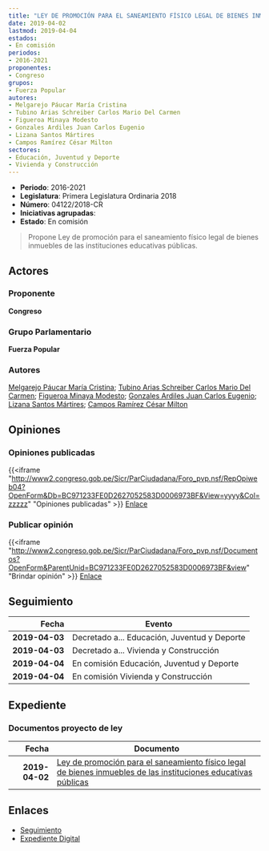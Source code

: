 ```yaml
---
title: "LEY DE PROMOCIÓN PARA EL SANEAMIENTO FÍSICO LEGAL DE BIENES INMUEBLES DE LAS INSTITUCIONES EDUCATIVASPÚBLICAS"
date: 2019-04-02
lastmod: 2019-04-04
estados:
- En comisión
periodos:
- 2016-2021
proponentes:
- Congreso
grupos:
- Fuerza Popular
autores:
- Melgarejo Páucar María Cristina
- Tubino Arias Schreiber Carlos Mario Del Carmen
- Figueroa Minaya Modesto
- Gonzales Ardiles Juan Carlos Eugenio
- Lizana Santos Mártires
- Campos Ramírez César Milton
sectores:
- Educación, Juventud y Deporte
- Vivienda y Construcción
---
```

- **Periodo**: 2016-2021
- **Legislatura**: Primera Legislatura Ordinaria 2018
- **Número**: 04122/2018-CR
- **Iniciativas agrupadas**: 
- **Estado**: En comisión

> Propone Ley de promoción para el saneamiento físico legal de bienes inmuebles de las instituciones educativas públicas.


## Actores

### Proponente

**Congreso**

### Grupo Parlamentario

**Fuerza Popular**

### Autores

[Melgarejo Páucar María Cristina](mailto:mailto:mmelgarejo@congreso.gob.pe); [Tubino Arias Schreiber Carlos Mario Del Carmen](mailto:mailto:ctubino@congreso.gob.pe); [Figueroa Minaya Modesto](mailto:mailto:mfigueroam@congreso.gob.pe); [Gonzales Ardiles Juan Carlos Eugenio](mailto:mailto:jgonzalesa@congreso.gob.pe); [Lizana Santos Mártires](mailto:mailto:mlizana@congreso.gob.pe); [Campos Ramírez César Milton](mailto:mailto:ccampos@congreso.gob.pe)

## Opiniones

### Opiniones publicadas

{{<iframe "http://www2.congreso.gob.pe/Sicr/ParCiudadana/Foro_pvp.nsf/RepOpiweb04?OpenForm&Db=BC971233FE0D2627052583D0006973BF&View=yyyy&Col=zzzzz" "Opiniones publicadas" >}}
[Enlace](http://www2.congreso.gob.pe/Sicr/ParCiudadana/Foro_pvp.nsf/RepOpiweb04?OpenForm&Db=BC971233FE0D2627052583D0006973BF&View=yyyy&Col=zzzzz)

### Publicar opinión

{{<iframe "http://www2.congreso.gob.pe/Sicr/ParCiudadana/Foro_pvp.nsf/Documentos?OpenForm&ParentUnid=BC971233FE0D2627052583D0006973BF&view" "Brindar opinión" >}}
[Enlace](http://www2.congreso.gob.pe/Sicr/ParCiudadana/Foro_pvp.nsf/Documentos?OpenForm&ParentUnid=BC971233FE0D2627052583D0006973BF&view)


## Seguimiento

| Fecha | Evento |
|------:|--------|
| **2019-04-03** | Decretado a... Educación, Juventud y Deporte |
| **2019-04-03** | Decretado a... Vivienda y Construcción |
| **2019-04-04** | En comisión Educación, Juventud y Deporte |
| **2019-04-04** | En comisión Vivienda y Construcción |

## Expediente

### Documentos proyecto de ley

| Fecha | Documento |
|------:|-----------|
| **2019-04-02** | [Ley de promoción para el saneamiento físico legal de bienes inmuebles de las instituciones educativas públicas](http://www.leyes.congreso.gob.pe/Documentos/2016_2021/Proyectos_de_Ley_y_de_Resoluciones_Legislativas/PL0412220190402..pdf) |

## Enlaces

- [Seguimiento](http://www2.congreso.gob.pe/Sicr/TraDocEstProc/CLProLey2016.nsf/f7fff46988ca05b1052578e100829cc7/867a13811a9b2f60052583d0006f696f?OpenDocument)
- [Expediente Digital](http://www2.congreso.gob.pe/Sicr/TraDocEstProc/CLProLey2016.nsf/f7fff46988ca05b1052578e100829cc7/867a13811a9b2f60052583d0006f696f?OpenDocument&Click=05257FB7005EB655.eb71d0cf91d8294e05256cdf006b5706/$Body/0.1C6C)

